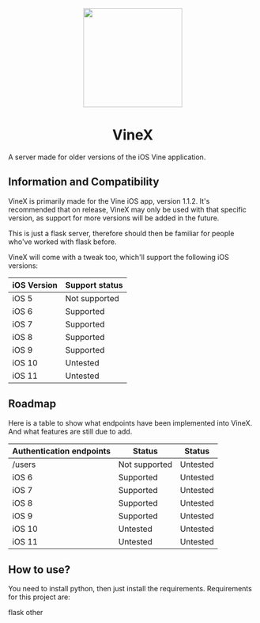 <div align="center">
   <img src="https://blog.bag-xml.com/amber/static/resources/vine-x-tweak.png" height="200" width="200">
   <h1>VineX</h1>
</div>

A server made for older versions of the iOS Vine application.

## Information and Compatibility
VineX is primarily made for the Vine iOS app, version 1.1.2. It's recommended that on release, VineX may only be used with that specific version, as support for more versions will be added in the future.

This is just a flask server, therefore should then be familiar for people who've worked with flask before.

VineX will come with a tweak too, which'll support the following iOS versions:

| iOS Version  | Support status |
| ------------- | ------------- |
| iOS 5  | Not supported  |
| iOS 6  | Supported  |
| iOS 7  | Supported  |
| iOS 8  | Supported  |
| iOS 9  | Supported  |
| iOS 10  | Untested  |
| iOS 11  | Untested  |

## Roadmap
Here is a table to show what endpoints have been implemented into VineX. And what features are still due to add.

| Authentication endpoints  | Status | Status |
| ------------- | ------------- | ------------- |
| /users  | Not supported  | Untested  |
| iOS 6  | Supported  | Untested  |
| iOS 7  | Supported  | Untested  |
| iOS 8  | Supported  | Untested  |
| iOS 9  | Supported  | Untested  |
| iOS 10  | Untested  | Untested  |
| iOS 11  | Untested  | Untested  |

## How to use?
You need to install python, then just install the requirements.
Requirements for this project are:

flask
other
